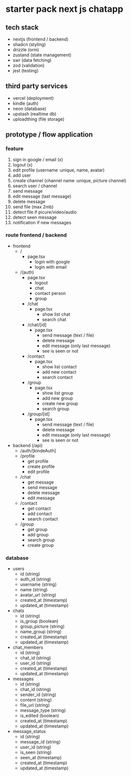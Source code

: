 # starter pack next js chatapp

## tech stack
- nextjs (frontend / backend)
- shadcn (styling)
- drizzle (orm)
- zustand (state management)
- swr (data fetching)
- zod (validation)
- jest (testing)

## third party services
- vercel (deployment)
- kindle (auth)
- neon (database)
- upstash (realtime db)
- uploadthing (file storage)

## prototype / flow application

### feature
1. sign in google / email (x)
2. logout (x)
3. edit profile (username :unique, name, avatar)
4. add user
5. create channel (channel name :unique, picture channel)
6. search user / channel
7. send message
8. edit message (last message)
9. delete message
10. send file (max 2mb)
11. detect file if picure/video/audio
12. detect seen message
13. notification if new messages

### route frontend / backend
- frontend
    - / 
        - page.tsx
            - login with google
            - login with email
    - /(auth)
        - page.tsx
            - logout
            - chat
            - contact person
            - group
        - /chat
            - page.tsx
                - show list chat
                - search chat
        - /chat/[id]
            - page.tsx
                - send message (text / file)
                - delete message
                - edit message (only last message)
                - see is seen or not
        - /contact
            - page.tsx
                - show list contact
                - add new contact
                - search contact
        - /group
            - page.tsx
                - show list group
                - add new group
                - create new group
                - search group
        - /group/[id]
            - page.tsx
                - send message (text / file)
                - delete message
                - edit message (only last message)
                - see is seen or not
- backend (/api) 
    - /auth/[kindeAuth]
    - /profile
        - get profile
        - create profile
        - edit profile
    - /chat
        - get message
        - send message
        - delete message
        - edit message
    - /contact
        - get contact
        - add contact
        - search contact
    - /group
        - get group
        - add group
        - search group
        - create group

### database
- users
    - id (string)
    - auth_id (string)
    - username (string)
    - name (string)
    - avatar_url (string)
    - created_at (timestamp)
    - updated_at (timestamp)
- chats
    - id (string)
    - is_group (boolean)
    - group_picture (string)
    - name_group (string)
    - created_at (timestamp)
    - updated_at (timestamp)
- chat_members
    - id (string)
    - chat_id (string)
    - user_id (string)
    - created_at (timestamp)
    - updated_at (timestamp)
- messages
    - id (string)
    - chat_id (string)
    - sender_id (string)
    - content (string)
    - file_url (string)
    - message_type (string)
    - is_edited (boolean)
    - created_at (timestamp)
    - updated_at (timestamp)
- message_status
    - id (string)
    - message_id (string)
    - user_id (string)
    - is_seen (string)
    - seen_at (timestamp)
    - created_at (timestamp)
    - updated_at (timestamp)
